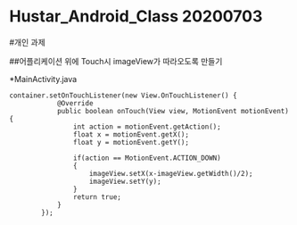 Hustar_Android_Class 20200703
====================

#개인 과제

##어플리케이션 위에 Touch시 imageView가 따라오도록 만들기


*MainActivity.java
```
container.setOnTouchListener(new View.OnTouchListener() {
            @Override
            public boolean onTouch(View view, MotionEvent motionEvent) {
                int action = motionEvent.getAction();
                float x = motionEvent.getX();
                float y = motionEvent.getY();

                if(action == MotionEvent.ACTION_DOWN)
                {
                    imageView.setX(x-imageView.getWidth()/2);
                    imageView.setY(y);
                }
                return true;
            }
        });
```


